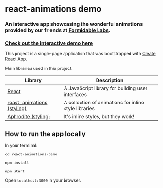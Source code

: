 # react-animations demo

### An interactive app showcasing the wonderful animations provided by our friends at [Formidable Labs](https://formidable.com/). 

### [Check out the interactive demo here](react-animations-demo.surge.sh)

This project is a single-page application that was bootstrapped with [Create React App](https://github.com/facebookincubator/create-react-app).

Main libraries used in this project:

Library | Description
------------ | -------------
[React](https://facebook.github.io/react/) | A JavaScript library for building user interfaces
[react-animations (styling)](https://github.com/FormidableLabs/react-animations) | A collection of animations for inline style libraries
[Aphrodite (styling)](https://github.com/Khan/aphrodite) | It's inline styles, but they work!

## How to run the app locally

In your terminal:

`cd react-animations-demo `

`npm install`

`npm start`

Open `localhost:3000` in your browser.




